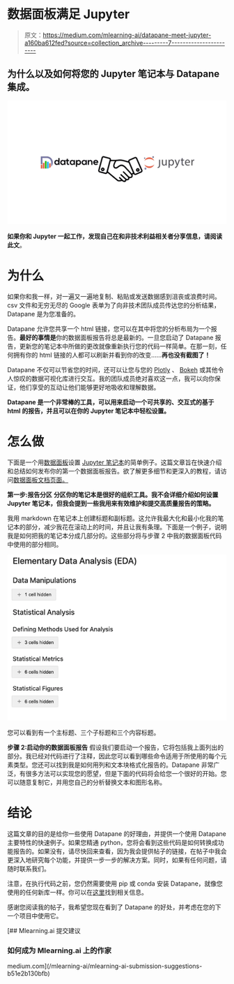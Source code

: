 # 数据面板满足 Jupyter

> 原文：<https://medium.com/mlearning-ai/datapane-meet-jupyter-a160ba612fed?source=collection_archive---------7----------------------->

## 为什么以及如何将您的 Jupyter 笔记本与 Datapane 集成。

![](img/dcec1690c5769e4a13efb08bb89dac4f.png)

**如果你和 Jupyter 一起工作，发现自己在和非技术利益相关者分享信息，请阅读此文**。

# 为什么

如果你和我一样，对一遍又一遍地复制、粘贴或发送数据感到沮丧或浪费时间。csv 文件和无穷无尽的 Google 表单为了向非技术团队成员传达您的分析结果，Datapane 是为您准备的。

Datapane 允许您共享一个 html 链接，您可以在其中将您的分析布局为一个报告。**最好的事情是**你的数据面板报告将总是最新的。一旦您启动了 Datapane 报告，更新您的笔记本中所做的更改就像重新执行您的代码一样简单。在那一刻，任何拥有你的 html 链接的人都可以刷新并看到你的改变……**再也没有截图了！**

Datapane 不仅可以节省您的时间，还可以让您与您的 [Plotly](https://plotly.com) 、 [Bokeh](https://docs.bokeh.org/en/latest/) 或其他令人惊叹的数据可视化库进行交互。我的团队成员绝对喜欢这一点，我可以向你保证，他们享受的互动让他们能够更好地吸收和理解数据。

**Datapane 是一个非常棒的工具，可以用来启动一个可共享的、交互式的基于 html 的报告，并且可以在你的 Jupyter 笔记本中轻松设置。**

# 怎么做

下面是一个用[数据面板](https://datapane.com)设置 [Jupyter 笔记本](https://jupyter.org)的简单例子。这篇文章旨在快速介绍和总结如何发布你的第一个数据面板报告。欲了解更多细节和更深入的教程，请访问[数据面板文档页面。](https://docs.datapane.com/)

**第一步:报告分区**
**分区你的笔记本是很好的组织工具。我不会详细介绍如何设置 Jupyter 笔记本，但我会提到一些我用来有效维护和提交高质量报告的策略。**

我用 markdown 在笔记本上创建标题和副标题。这允许我最大化和最小化我的笔记本的部分，减少我花在滚动上的时间，并且让我有条理。下面是一个例子，说明我是如何把我的笔记本分成几部分的。这些部分将与步骤 2 中我的数据面板代码中使用的部分相同。

![](img/71dbd7e9cb73c7e7077b29e3e6f14e66.png)

您可以看到有一个主标题、三个子标题和三个内容标题。

**步骤 2:启动你的数据面板报告** 假设我们要启动一个报告，它将包括我上面列出的部分。我已经对代码进行了注释，因此您可以看到哪些命令适用于所使用的每个元素类型。您还可以找到我是如何用列和文本块格式化报告的。Datapane 非常广泛，有很多方法可以实现您的愿望，但是下面的代码将会给您一个很好的开始。您可以随意复制它，并用您自己的分析替换文本和图形名称。

# **结论**

这篇文章的目的是给你一些使用 Datapane 的好理由，并提供一个使用 Datapane 主要特性的快速例子。如果您精通 python，您将会看到这些代码是如何转换成功能报告的。如果没有，请尽快回来查看，因为我会提供帖子的链接，在帖子中我会更深入地研究每个功能，并提供一步一步的解决方案。同时，如果有任何问题，请随时联系我们。

注意，在执行代码之前，您仍然需要使用 pip 或 conda 安装 Datapane，就像您使用的任何新库一样。你可以在[这里](https://pypi.org/project/datapane/)找到相关信息。

感谢您阅读我的帖子，我希望您现在看到了 Datapane 的好处，并考虑在您的下一个项目中使用它。

[](/mlearning-ai/mlearning-ai-submission-suggestions-b51e2b130bfb) [## Mlearning.ai 提交建议

### 如何成为 Mlearning.ai 上的作家

medium.com](/mlearning-ai/mlearning-ai-submission-suggestions-b51e2b130bfb)